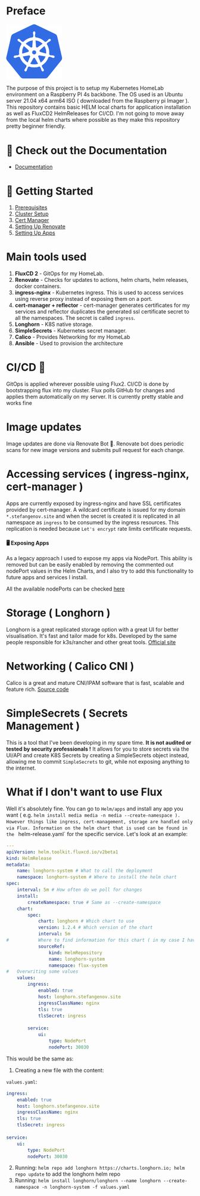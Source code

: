 # Preface
<img src="https://raw.githubusercontent.com/kubernetes/kubernetes/master/logo/logo.png" width="150px" alt="">

The purpose of this project is to setup my Kubernetes HomeLab environment on a Raspberry PI 4s backbone.
The OS used is an Ubuntu server 21.04 x64 arm64 ISO ( downloaded from the Raspberry pi Imager ). 
This repository contains basic HELM local charts for application installation as well as FluxCD2 HelmReleases for CI/CD. I'm not going to move away from the local helm charts where possible as they make this 
repository pretty beginner friendly.

# :open_book: Check out the Documentation
* [Documentation](./docs)

# :checkered_flag: Getting Started
1. [Prerequisites](./docs/Prerequisites.md)
2. [Cluster Setup](./docs/ClusterSetup.md)
3. [Cert Manager](./docs/SettingUpCertManager.md)
4. [Setting Up Renovate](./docs/SettingUpRenovate.md)
5. [Setting Up Apps](./docs/SettingUpApps.md)

# Main tools used
1. **FluxCD 2** - GitOps for my HomeLab.
2. **Renovate** - Checks for updates to actions, helm charts, helm releases, docker containers.
3. **ingress-nginx** - Kubernetes ingress. This is used to access services using reverse proxy instead of exposing them on a port.
4. **cert-manager + reflector** - cert-manager generates certificates for my services and reflector duplicates the generated ssl
certificate secret to all the namespaces. The secret is called `ingress`.
5. **Longhorn** - K8S native storage.
6. **SimpleSecrets** - Kubernetes secret manager.
7. **Calico** - Provides Networking for my HomeLab
8. **Ansible** - Used to provision the architecture

# CI/CD :construction:
GitOps is applied wherever possible using Flux2.
CI/CD is done by bootstrapping flux into my cluster. Flux polls GitHub for changes and applies them automatically on my server.
It is currently pretty stable and works fine

# Image updates
Image updates are done via Renovate Bot :robot:. Renovate bot does periodic scans for new image versions and submits pull request for each change.

# Accessing services ( ingress-nginx, cert-manager )
Apps are currently exposed by ingress-nginx and have SSL certificates provided by cert-manager.
A wildcard certificate is issued for my domain `*.stefangenov.site` and when the secret is created
it is replicated in all namespace as `ingress` to be consumed by the ingress resources. This replication is
needed because `Let's encrypt` rate limits certificate requests. 

#### :desktop_computer: Exposing Apps
As a legacy approach I used to expose my apps via NodePort. This ability is removed but can be easily enabled by
removing the commented out nodePort values in the Helm Charts, and I also try to add this functionality to future apps
and services I install.

All the available nodePorts can be checked [here](./docs/Ports.md)

# Storage ( Longhorn )
Longhorn is a great replicated storage option with a great UI for better visualisation. It's fast and tailor made for 
k8s. Developed by the same people responsible for k3s/rancher and other great tools. [Official site](https://longhorn.io/)

# Networking ( Calico CNI )
Calico is a great and mature CNI/IPAM software that is fast, scalable and feature rich. [Source code](https://github.com/projectcalico/calico)

# SimpleSecrets ( Secrets Management )
This is a tool that I've been developing in my spare time. **It is not audited or tested by security professionals !**
It allows for you to store secrets via the UI/API and create K8S Secrets by creating a SimpleSecrets object instead, allowing
me to commit `SimpleSecrets` to git, while not exposing anything to the internet.

# What if I don't want to use Flux
Well it's absolutely fine. You can go to `Helm/apps` and install any app you want
( e.g. `helm install media media -n media --create-namespace ). However things like ingress, cert-management, storage
are handled only via Flux. Information on the helm chart that is used can be found in the `
helm-release.yaml` for the specific service. Let's look at an example:
~~~yaml
---
apiVersion: helm.toolkit.fluxcd.io/v2beta1
kind: HelmRelease
metadata:
    name: longhorn-system # What to call the deployment 
    namespace: longhorn-system # Where to install the helm chart 
spec:
    interval: 5m # How often do we poll for changes
    install:
        createNamespace: true # Same as --create-namespace
    chart:
        spec:
            chart: longhorn # Which chart to use
            version: 1.2.4 # Which version of the chart
            interval: 5m
#           Where to find information for this chart ( in my case I have a HelmRepository defined in cluster/homelab/helm/longhorn-system
            sourceRef: 
                kind: HelmRepository 
                name: longhorn-system
                namespace: flux-system
#   Overwriting some values
    values:
        ingress:
            enabled: true
            host: longhorn.stefangenov.site
            ingressClassName: nginx
            tls: true
            tlsSecret: ingress

        service:
            ui:
                type: NodePort
                nodePort: 30030
~~~

This would be the same as:
1. Creating a new file with the content:

`values.yaml`:
~~~yaml
ingress:
    enabled: true
    host: longhorn.stefangenov.site
    ingressClassName: nginx
    tls: true
    tlsSecret: ingress

service:
    ui:
        type: NodePort
        nodePort: 30030
~~~
2. Running: `helm repo add longhorn https://charts.longhorn.io; helm repo update` to add the longhorn helm repo
3. Running: `helm install longhorn/longhorn --name longhorn --create-namespace -n longhorn-system -f values.yaml`